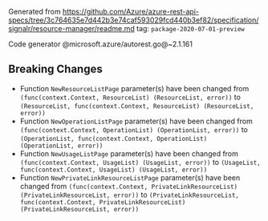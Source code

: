 Generated from https://github.com/Azure/azure-rest-api-specs/tree/3c764635e7d442b3e74caf593029fcd440b3ef82/specification/signalr/resource-manager/readme.md tag: `package-2020-07-01-preview`

Code generator @microsoft.azure/autorest.go@~2.1.161

## Breaking Changes

- Function `NewResourceListPage` parameter(s) have been changed from `(func(context.Context, ResourceList) (ResourceList, error))` to `(ResourceList, func(context.Context, ResourceList) (ResourceList, error))`
- Function `NewOperationListPage` parameter(s) have been changed from `(func(context.Context, OperationList) (OperationList, error))` to `(OperationList, func(context.Context, OperationList) (OperationList, error))`
- Function `NewUsageListPage` parameter(s) have been changed from `(func(context.Context, UsageList) (UsageList, error))` to `(UsageList, func(context.Context, UsageList) (UsageList, error))`
- Function `NewPrivateLinkResourceListPage` parameter(s) have been changed from `(func(context.Context, PrivateLinkResourceList) (PrivateLinkResourceList, error))` to `(PrivateLinkResourceList, func(context.Context, PrivateLinkResourceList) (PrivateLinkResourceList, error))`
